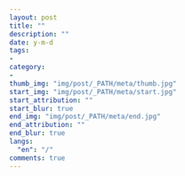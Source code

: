 ```yaml
---
layout: post
title: ""
description: ""
date: y-m-d
tags: 
- 
category:
- 
thumb_img: "img/post/_PATH/meta/thumb.jpg"
start_img: "img/post/_PATH/meta/start.jpg"
start_attribution: ""
start_blur: true
end_img: "img/post/_PATH/meta/end.jpg"
end_attribution: ""
end_blur: true
langs:
  "en": "/"
comments: true
---
```

